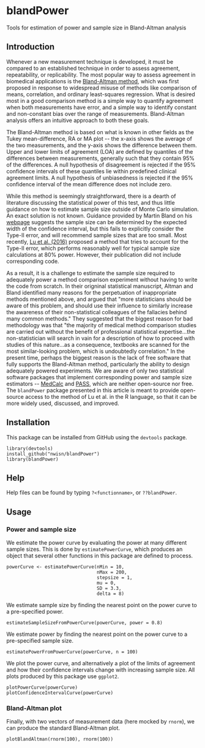 # blandPower
Tools for estimation of power and sample size in Bland-Altman analysis

## Introduction

Whenever a new measurement technique is developed, it must be compared to an established technique in order to assess agreement, repeatability, or replicability. The most popular way to assess agreement in biomedical applications is the [Bland-Altman method](https://www.ncbi.nlm.nih.gov/pubmed/2868172), which was first proposed in response to widespread misuse of methods like comparison of means, correlation, and ordinary least-squares regression. What is desired most in a good comparison method is a simple way to quantify agreement when both measurements have error, and a simple way to identify constant and non-constant bias over the range of measurements. Bland-Altman analysis offers an intuitive approach to both these goals.

The Bland-Altman method is based on what is known in other fields as the Tukey mean-difference, RA or MA plot -- the x-axis shows the average of the two measurements, and the y-axis shows the difference between them. Upper and lower limits of agreement (LOA) are defined by quantiles of the differences between measurements, generally such that they contain 95% of the differences. A null hypothesis of disagreement is rejected if the 95% confidence intervals of these quantiles lie within predefined clinical agreement limits. A null hypothesis of unbiasedness is rejected if the 95% confidence interval of the mean difference does not include zero.

While this method is seemingly straightforward, there is a dearth of literature discussing the statistical power of this test, and thus little guidance on how to estimate sample size outside of Monte Carlo simulation. An exact solution is not known. Guidance provided by Martin Bland on his [webpage](https://www-users.york.ac.uk/~mb55/meas/sizemeth.htm) suggests the sample size can be determined by the expected width of the confidence interval, but this fails to explicitly consider the Type-II error, and will recommend sample sizes that are too small. Most recently, [Lu et al. (2016)](https://www.degruyter.com/view/j/ijb.2016.12.issue-2/ijb-2015-0039/ijb-2015-0039.xml) proposed a method that tries to account for the Type-II error, which performs reasonably well for typical sample size calculations at 80% power. However, their publication did not include corresponding code. 

As a result, it is a challenge to estimate the sample size required to adequately power a method comparison experiment without having to write the code from scratch. In their origninal statistical manuscript, Altman and Bland identified many reasons for the perpetuation of inappropriate methods mentioned above, and argued that "more statisticians should be aware of this problem, and should use their influence to similarly increase the awareness of their non-statistical colleagues of the fallacies behind many common methods." They suggested that the biggest reason for bad methodology was that "the majority of medical method comparison studies are carried out without the benefit of professional statistical expertise...the non-statistician will search in vain for a description of how to proceed with studies of this nature...as a consequence, textbooks are scanned for the most similar-looking problem, which is undoubtedly correlation." In the present time, perhaps the biggest reason is the lack of free software that fully supports the Bland-Altman method, particularly the ability to design adequately powered experiments. We are aware of only two statistical software packages that implement corresponding power and sample size estimators -- [MedCalc](https://www.medcalc.org/) and [PASS](https://www.ncss.com/software/pass/), which are neither open-source nor free. The `blandPower` package presented in this article is meant to provide open-source access to the method of Lu et al. in the R language, so that it can be more widely used, discussed, and improved.


## Installation
This package can be installed from GitHub using the `devtools` package.

```
library(devtools)
install_github("nwisn/blandPower")
library(blandPower)
```

## Help
Help files can be found by typing `?<functionname>`, or `??blandPower`.


## Usage

### Power and sample size
We estimate the power curve by evaluating the power at many different sample sizes. This is done by `estimatePowerCurve`, which produces an object that several other functions in this package are defined to process.

```
powerCurve <- estimatePowerCurve(nMin = 10, 
                                 nMax = 200, 
                                 stepsize = 1, 
                                 mu = 0, 
                                 SD = 3.3, 
                                 delta = 8)
```

We estimate sample size by finding the nearest point on the power curve to a pre-specified power.

```
estimateSampleSizeFromPowerCurve(powerCurve, power = 0.8)
```

We estimate power by finding the nearest point on the power curve to a pre-specified sample size.

```
estimatePowerFromPowerCurve(powerCurve, n = 100)
```

We plot the power curve, and alternatively a plot of the limits of agreement and how their confidence intervals change with increasing sample size. All plots produced by this package use `ggplot2`.

```
plotPowerCurve(powerCurve)
plotConfidenceIntervalCurve(powerCurve)
```


### Bland-Altman plot
Finally, with two vectors of measurement data (here mocked by `rnorm`), we can produce the standard Bland-Altman plot.

```
plotBlandAltman(rnorm(100), rnorm(100))
```
